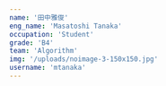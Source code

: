 ```yaml
---
name: '田中雅俊'
eng_name: 'Masatoshi Tanaka'
occupation: 'Student'
grade: 'B4'
team: 'Algorithm'
img: '/uploads/noimage-3-150x150.jpg'
username: 'mtanaka'
---
```

